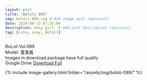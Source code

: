 ```yaml
---
layout: post
title: "Bololi 089"
img: bololi-089.jpg # Add image post (optional)
date: 2020-08-13 07:35:00
description: Sexy girl. # Add post description (optional)
tag: [cute, sexy, Bololi]
---
```

BoLoli Vol.089  
Model: 夏美酱                                                        
Images in download package have full quality                    
Google Drive [Download Full](http://gestyy.com/ewZddC)

{% include image-gallery.html folder="/assets/img/bololi-089/" %}
